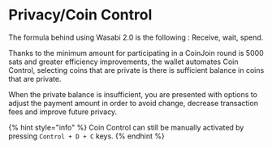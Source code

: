 # Privacy/Coin Control

The formula behind using Wasabi 2.0 is the following : Receive, wait, spend.&#x20;

Thanks to the minimum amount for participating in a CoinJoin round is 5000 sats and greater efficiency improvements, the wallet automates Coin Control, selecting coins that are private is there is sufficient balance in coins that are private.&#x20;

When the private balance is insufficient, you are presented with options to adjust the payment amount in order to avoid change, decrease transaction fees and improve future privacy.

{% hint style="info" %}
Coin Control can still be manually activated by pressing `Control + D + C` keys.
{% endhint %}
